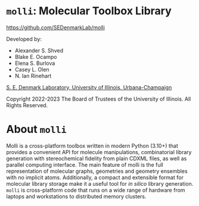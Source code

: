 # `molli`: Molecular Toolbox Library

https://github.com/SEDenmarkLab/molli

Developed by:

- Alexander S. Shved
- Blake E. Ocampo   
- Elena S. Burlova  
- Casey L. Olen 
- N. Ian Rinehart   

[S. E. Denmark Laboratory, University of Illinois, Urbana-Champaign](https://denmarkgroup.illinois.edu/)

Copyright 2022-2023 The Board of Trustees of the University of Illinois.
All Rights Reserved.

# About `molli`

Molli is a cross-platform toolbox written in modern Python (3.10+) that provides a convenient API for molecule manipulations, combinatorial library generation with stereochemical fidelity from plain CDXML files, as well as parallel computing interface. The main feature of molli is the full representation of molecular graphs, geometries and geometry ensembles with no implicit atoms. Additionally, a compact and extensible format for molecular library storage make it a useful tool for *in silico* library generation. `molli` is cross-platform code that runs on a wide range of hardware from laptops and workstations to distributed memory clusters. 
